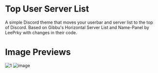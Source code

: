 # Top User Server List
A simple Discord theme that moves your userbar and server list to the top of Discord.
Based on Gibbu's Horizontal Server List and Name-Panel by LeePrky with changes in their code.
# Image Previews
![1](https://media.discordapp.net/attachments/810757377967915018/863238751702876160/unknown.png)
![image](https://user-images.githubusercontent.com/47235241/125148699-945d5800-e10a-11eb-925f-b6e909d4bb9d.png)
